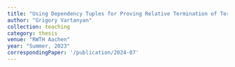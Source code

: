 ```yaml
---
title: "Using Dependency Tuples for Proving Relative Termination of Term Rewriting"
author: "Grigory Vartanyan"
collection: teaching
category: thesis
venue: "RWTH Aachen"
year: "Summer, 2023"
correspondingPaper: '/publication/2024-07'
---
```

